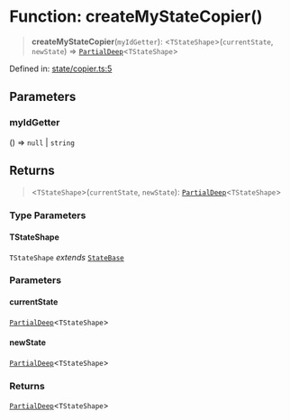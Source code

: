 # Function: createMyStateCopier()

> **createMyStateCopier**(`myIdGetter`): \<`TStateShape`\>(`currentState`, `newState`) => [`PartialDeep`](../type-aliases/PartialDeep.md)\<`TStateShape`\>

Defined in: [state/copier.ts:5](https://github.com/benallfree/lab13/blob/c14b6cbe39823dfc265f5d26450ed040a344e64f/sdk/src/online/state/copier.ts#L5)

## Parameters

### myIdGetter

() => `null` \| `string`

## Returns

> \<`TStateShape`\>(`currentState`, `newState`): [`PartialDeep`](../type-aliases/PartialDeep.md)\<`TStateShape`\>

### Type Parameters

#### TStateShape

`TStateShape` *extends* [`StateBase`](../type-aliases/StateBase.md)

### Parameters

#### currentState

[`PartialDeep`](../type-aliases/PartialDeep.md)\<`TStateShape`\>

#### newState

[`PartialDeep`](../type-aliases/PartialDeep.md)\<`TStateShape`\>

### Returns

[`PartialDeep`](../type-aliases/PartialDeep.md)\<`TStateShape`\>
